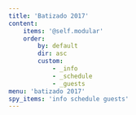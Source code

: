 ```yaml
---
title: 'Batizado 2017'
content:
    items: '@self.modular'
    order:
        by: default
        dir: asc
        custom:
            - _info
            - _schedule
            - _guests
menu: 'batizado 2017'
spy_items: 'info schedule guests'
---
```

